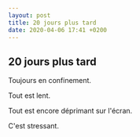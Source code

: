```yaml
---
layout: post
title: 20 jours plus tard
date: 2020-04-06 17:41 +0200
---
```


## 20 jours plus tard

Toujours en confinement. 

Tout est lent.

Tout est encore déprimant sur l'écran.

C'est stressant.
